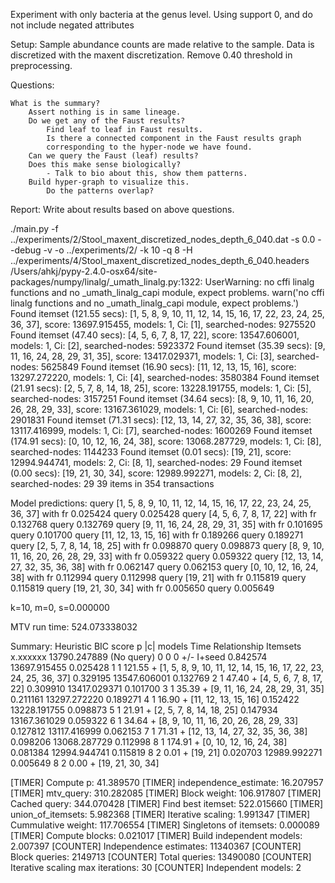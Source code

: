 Experiment with only bacteria at the genus level. Using support 0, and do not include negated attributes


Setup:
    Sample abundance counts are made relative to the sample.
    Data is discretized with the maxent discretization.
    Remove 0.40 threshold in preprocessing.

Questions:

    What is the summary?
        Assert nothing is in same lineage.
        Do we get any of the Faust results?
            Find leaf to leaf in Faust results.
            Is there a connected component in the Faust results graph
            corresponding to the hyper-node we have found.
        Can we query the Faust (leaf) results?
        Does this make sense biologically?
            - Talk to bio about this, show them patterns.
        Build hyper-graph to visualize this.
            Do the patterns overlap?

Report:
    Write about results based on above questions.

./main.py -f ../experiments/2/Stool_maxent_discretized_nodes_depth_6_040.dat -s 0.0 --debug -v -o ../experiments/2/ -k 10 -q 8 -H ../experiments/4/Stool_maxent_discretized_nodes_depth_6_040.headers
/Users/ahkj/pypy-2.4.0-osx64/site-packages/numpy/linalg/_umath_linalg.py:1322: UserWarning: no cffi linalg functions and no _umath_linalg_capi module, expect problems.
  warn('no cffi linalg functions and no _umath_linalg_capi module, expect problems.')
Found itemset (121.55 secs): [1, 5, 8, 9, 10, 11, 12, 14, 15, 16, 17, 22, 23, 24, 25, 36, 37], score: 13697.915455, models: 1, Ci: [1], searched-nodes: 9275520
Found itemset (47.40 secs): [4, 5, 6, 7, 8, 17, 22], score: 13547.606001, models: 1, Ci: [2], searched-nodes: 5923372
Found itemset (35.39 secs): [9, 11, 16, 24, 28, 29, 31, 35], score: 13417.029371, models: 1, Ci: [3], searched-nodes: 5625849
Found itemset (16.90 secs): [11, 12, 13, 15, 16], score: 13297.272220, models: 1, Ci: [4], searched-nodes: 3580384
Found itemset (21.91 secs): [2, 5, 7, 8, 14, 18, 25], score: 13228.191755, models: 1, Ci: [5], searched-nodes: 3157251
Found itemset (34.64 secs): [8, 9, 10, 11, 16, 20, 26, 28, 29, 33], score: 13167.361029, models: 1, Ci: [6], searched-nodes: 2901831
Found itemset (71.31 secs): [12, 13, 14, 27, 32, 35, 36, 38], score: 13117.416999, models: 1, Ci: [7], searched-nodes: 1600269
Found itemset (174.91 secs): [0, 10, 12, 16, 24, 38], score: 13068.287729, models: 1, Ci: [8], searched-nodes: 1144233
Found itemset (0.01 secs): [19, 21], score: 12994.944741, models: 2, Ci: [8, 1], searched-nodes: 29
Found itemset (0.00 secs): [19, 21, 30, 34], score: 12989.992271, models: 2, Ci: [8, 2], searched-nodes: 29
39 items in 354 transactions

Model predictions:
query [1, 5, 8, 9, 10, 11, 12, 14, 15, 16, 17, 22, 23, 24, 25, 36, 37] with fr 0.025424 query 0.025428
query [4, 5, 6, 7, 8, 17, 22] with fr 0.132768 query 0.132769
query [9, 11, 16, 24, 28, 29, 31, 35] with fr 0.101695 query 0.101700
query [11, 12, 13, 15, 16] with fr 0.189266 query 0.189271
query [2, 5, 7, 8, 14, 18, 25] with fr 0.098870 query 0.098873
query [8, 9, 10, 11, 16, 20, 26, 28, 29, 33] with fr 0.059322 query 0.059322
query [12, 13, 14, 27, 32, 35, 36, 38] with fr 0.062147 query 0.062153
query [0, 10, 12, 16, 24, 38] with fr 0.112994 query 0.112998
query [19, 21] with fr 0.115819 query 0.115819
query [19, 21, 30, 34] with fr 0.005650 query 0.005649

k=10, m=0, s=0.000000

MTV run time:  524.073338032

Summary: 
Heuristic    BIC score   p       |c|     models  Time    Relationship    Itemsets
x.xxxxxx     13790.247889    (No query)      0   0   0   +/-         I+seed
0.842574     13697.915455    0.025428    1   1   121.55      +       [1, 5, 8, 9, 10, 11, 12, 14, 15, 16, 17, 22, 23, 24, 25, 36, 37]
0.329195     13547.606001    0.132769    2   1   47.40   +       [4, 5, 6, 7, 8, 17, 22]
0.309910     13417.029371    0.101700    3   1   35.39   +       [9, 11, 16, 24, 28, 29, 31, 35]
0.211161     13297.272220    0.189271    4   1   16.90   +       [11, 12, 13, 15, 16]
0.152422     13228.191755    0.098873    5   1   21.91   +       [2, 5, 7, 8, 14, 18, 25]
0.147934     13167.361029    0.059322    6   1   34.64   +       [8, 9, 10, 11, 16, 20, 26, 28, 29, 33]
0.127812     13117.416999    0.062153    7   1   71.31   +       [12, 13, 14, 27, 32, 35, 36, 38]
0.098206     13068.287729    0.112998    8   1   174.91      +       [0, 10, 12, 16, 24, 38]
0.081384     12994.944741    0.115819    8   2   0.01    +       [19, 21]
0.020703     12989.992271    0.005649    8   2   0.00    +       [19, 21, 30, 34]

[TIMER] Compute p: 41.389570
[TIMER] independence_estimate: 16.207957
[TIMER] mtv_query: 310.282085
[TIMER] Block weight: 106.917807
[TIMER] Cached query: 344.070428
[TIMER] Find best itemset: 522.015660
[TIMER] union_of_itemsets: 5.982368
[TIMER] Iterative scaling: 1.991347
[TIMER] Cummulative weight: 117.706554
[TIMER] Singletons of itemsets: 0.000089
[TIMER] Compute blocks: 0.021017
[TIMER] Build independent models: 2.007397
[COUNTER] Independence estimates: 11340367
[COUNTER] Block queries: 2149713
[COUNTER] Total queries: 13490080
[COUNTER] Iterative scaling max iterations: 30
[COUNTER] Independent models: 2